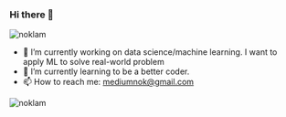 ### Hi there 👋
<p align="left"> <img src="https://komarev.com/ghpvc/?username=noklam" alt="noklam" /> </p> 

- 🔭 I’m currently working on data science/machine learning. I want to apply ML to solve real-world problem
- 🌱 I’m currently learning to be a better coder.  
- 📫 How to reach me: mediumnok@gmail.com  




<p align="left"><img align="center" src="https://github-readme-stats.vercel.app/api?username=noklam&show_icons=true" alt="noklam" /></p>

